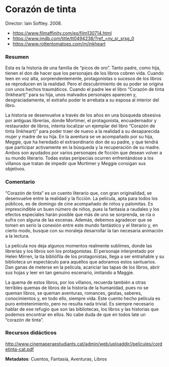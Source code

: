 # Corazón de tinta

Director: Iain Softley. 2008.

* https://www.filmaffinity.com/es/film130714.html 
* https://www.imdb.com/title/tt0494238/?ref_=nv_sr_srsg_0 
* https://www.rottentomatoes.com/m/inkheart 

### Resumen

Esta es la historia de una familia de “picos de oro”. Tanto padre, como hija, tienen el don de hacer que los personajes de los libros cobren vida. Cuando leen en voz alta, sorprendentemente, protagonistas o sucesos de los libros se reproducen en la realidad. Pero el descubrimiento de su poder se origina con unos hechos traumáticos. Cuando el padre lee el libro “Corazón de tinta (Inkheart)” para su hija, unos malvados personajes aparecen y, desgraciadamente, el extraño poder le arrebata a su esposa al interior del libro.

La historia se desenvuelve a través de los años en una búsqueda obsesiva por antiguas librerías, donde Mortimer, el protagonista, encuadernador y restaurador de libros, intenta localizar un ejemplar del libro “Corazón de tinta (Inkheart)” para poder traer de nuevo a la realidad a su desaparecida mujer y madre de su hija. En la aventura se ve acompañado por su hija, Meggie, que ha heredado el extraordinario don de su padre, y que tendrá que participar activamente en la búsqueda y la recuperación de su madre. Ambos son ayudados por varios personajes de ficción que desean volver a su mundo literario. Todas estas peripecias ocurren enfrentándose a los villanos que tratan de impedir que Mortimer y Meggie consigan sus objetivos. 

### Comentario

“Corazón de tinta” es un cuento literario que, con gran originalidad, se desenvuelve entre la realidad y la ficción. La película, apta para todos los públicos, es de domingo de cine acompañado de niños y palomitas. Es imprescindible un buen número de niños, pues la fantasía a raudales y los efectos especiales harán posible que más de uno se sorprenda, se ría o sufra con alguna de las escenas. Además, debemos agradecer que se tomen en serio la conexión entre este mundo fantástico y el literario y, en cierto modo, busque con su moraleja desarrollar la tan necesaria animación a la lectura. 

La película nos deja algunos momentos realmente sublimes, donde las librerías y los libros son los protagonistas. El personaje interpretado por Helen Mirren, la tía bibliófila de los protagonistas, llega a ser entrañable y su biblioteca un espectáculo para aquéllos que adoramos estos santuarios. Dan ganas de meterse en la película, acariciar las tapas de los libros, abrir sus hojas y leer en tan genuino escenario, imitando a Maggie. 

La quema de estos libros, por los villanos, recuerda también a otras terribles quemas de libros de la historia de la humanidad, pues no se queman libros, se queman aventuras, romances, gestas, saberes, conocimientos y, en todo ello, siempre vida. Este cuento hecho película es puro entretenimiento, pero no resulta nada trivial. Es siempre necesario hablar de ese refugio que son las bibliotecas, los libros y las historias que podemos encontrar en ellos. No cabe duda de que en todos late un “corazón de tinta”.

### Recursos didácticos

http://www.cinemaperaestudiants.cat/admin/web/uploaddir//pelicules/cordetinta-cat.pdf

**Metadatos**: Cuentos, Fantasía, Aventuras, Libros
